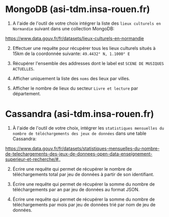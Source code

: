 # MongoDB (asi-tdm.insa-rouen.fr)
1. A l'aide de l'outil de votre choix intégrer la liste des `lieux culturels en Normandie` suivant dans une collection MongoDB:

https://www.data.gouv.fr/fr/datasets/lieux-culturels-en-normandie

2. Effectuer une requête pour récupérer tous les lieux culturels situés à 15km de la coordonnée suivante: `49.4432° N, 1.1000° E`

3. Récupérer l'ensemble des addresses dont le label est `SCENE DE MUSIQUES ACTUELLES`.

4. Afficher uniquement la liste des `noms` des lieux par villes.

5. Afficher le nombre de lieux du secteur `Livre et lecture` par département.

# Cassandra (asi-tdm.insa-rouen.fr)
1. À l'aide de l'outil de votre choix, intégrer les `statistiques mensuelles du nombre de téléchargements des jeux de données` dans une table Cassandra:

https://www.data.gouv.fr/fr/datasets/statistiques-mensuelles-du-nombre-de-telechargements-des-jeux-de-donnees-open-data-enseignement-superieur-et-recherche/#_

2. Écrire une requête qui permet de récupérer le nombre de téléchargements total par jeu de données à partir de son identifiant.

3. Écrire une requête qui permet de récupérer la somme du nombre de téléchargements par an par jeu de données au format JSON.

4. Écrire une requête qui permet de récupérer la somme du nombre de téléchargements par mois par jeu de données trié par nom de jeu de données. 